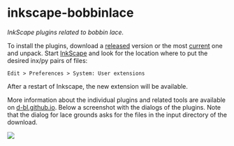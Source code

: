 # inkscape-bobbinlace
_InkScape plugins related to bobbin lace._

To install the plugins, download a [released] version or the most [current] one and unpack. Start [InkScape] and look for the location where to put the desired inx/py pairs of files:

    Edit > Preferences > System: User extensions

After a restart of Inkscape, the new extension will be available.

More information about the individual plugins and related tools are available on [d-bl.github.io]. Below a screenshot with the dialogs of the plugins. Note that the dialog for lace grounds asks for the files in the input directory of the download.

![](https://camo.githubusercontent.com/7227388b9f79a5b0f53b5daf63cde1af2360ad6b/687474703a2f2f6a6f2d706f6c2e6769746875622e696f2f4469424c2f696e6b73636170652d706c7567696e732e706e67)

[InkScape]: https://inkscape.org
[released]: https://github.com/d-bl/inkscape-bobbinlace/releases
[current]: https://github.com/d-bl/inkscape-bobbinlace/archive/master.zip
[d-bl.github.io]: https://d-bl.github.io/
